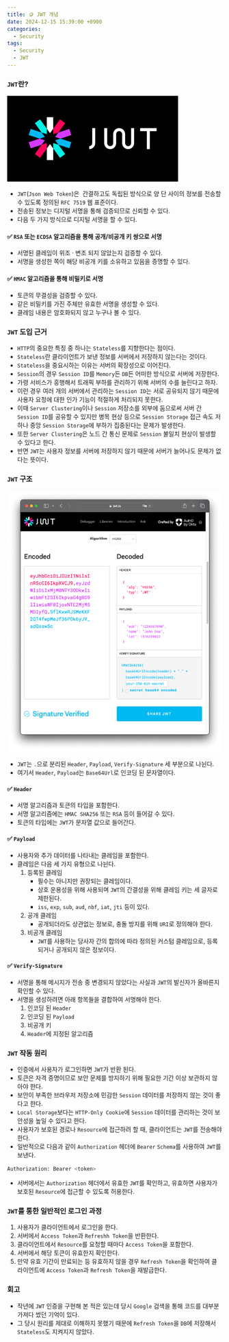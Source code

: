 ```yaml
---
title: 🪙 JWT 개념
date: 2024-12-15 15:39:00 +0900
categories:
  - Security
tags:
  - Security
  - JWT
---
```


### `JWT`란?
![](/assets/image/Pasted%20image%2020250531140532.png)
- `JWT`(`Json Web Token`)은  간결하고도 독립된 방식으로 양 단 사이의 정보를 전송할 수 있도록 정의된 `RFC 7519` 웹 표준이다.
- 전송된 정보는 디지털 서명을 통해 검증되므로 신뢰할 수 있다.
- 다음 두 가지 방식으로 디지털 서명을 할 수 있다.

#### ✅ `RSA` 또는 `ECDSA` 알고리즘을 통해 공개/비공개 키 쌍으로 서명 
- 서명된 클레임이 위조 · 변조 되지 않았는지 검증할 수 있다.
- 서명을 생성한 쪽이 해당 비공개 키를 소유하고 있음을 증명할 수 있다.

#### ✅ `HMAC` 알고리즘을 통해 비밀키로 서명  
- 토큰의 무결성을 검증할 수 있다.  
- 같은 비밀키를 가진 주체만 유효한 서명을 생성할 수 있다.  
- 클레임 내용은 암호화되지 않고 누구나 볼 수 있다.


### `JWT` 도입 근거
- `HTTP`의 중요한 특징 중 하나는 `Stateless`를 지향한다는 점이다.
-  `Stateless`란 클라이언트가 보낸 정보를 서버에서 저장하지 않는다는 것이다.
- `Stateless`을 중요시하는 이유는 서버의 확장성으로 이어진다.
- `Session`의 경우 `Session ID`를 `Memory`든 `DB`든 어떠한 방식으로 서버에 저장한다. 
- 가령 서비스가 흥행해서 트래픽 부하를 관리하기 위해 서버의 수를 늘린다고 하자. 
- 이런 경우 여러 개의 서버에서 관리하는 `Session ID`는 서로 공유되지 않기 때문에 사용자 요청에 대한 인가 기능이 적절하게 처리되지 못한다. 
-  이때 `Server Clustering`이나 `Session` 저장소를 외부에 둠으로써 서버 간 `Session ID`를 공유할 수 있지만 병목 현상 등으로 `Session Storage` 접근 속도 저하나 중앙 `Session Storage`에 부하가 집중된다는 문제가 발생한다. 
- 또한 `Server Clustering`은 노드 간 통신 문제로 `Session` 불일치 현상이 발생할 수 있다고 한다. 
- 반면 `JWT`는 사용자 정보를 서버에 저장하지 않기 때문에 서버가 늘어나도 문제가 없다는 뜻이다.


### `JWT` 구조
![](/assets/image/Pasted%20image%2020250531142022.png)
- `JWT`는 `.`으로 분리된 `Header`, `Payload`, `Verify-Signature` 세 부분으로 나뉜다.
- 여기서 `Header`, `Payload`는 `Base64Url`로 인코딩 된 문자열이다.

#### ✅ `Header`
- 서명 알고리즘과 토큰의 타입을 포함한다.
- 서명 알고리즘에는 `HMAC SHA256` 또는 `RSA` 등이 들어갈 수 있다.
- 토큰의 타입에는 `JWT`가 문자열 값으로 들어간다.

#### ✅ `Payload`
- 사용자와 추가 데이터를 나타내는 클레임을 포함한다.
- 클레임은 다음 세 가지 유형으로 나뉜다. 
	1. 등록된 클레임
		- 필수는 아니지만 권장되는 클레임이다.
		- 상호 운용성을 위해 사용되며 `JWT`의 간결성을 위해 클레임 키는 세 글자로 제한된다.
		- `iss`, `exp`, `sub`, `aud`, `nbf`, `iat`, `jti` 등이 있다.
	2. 공개 클레임
		- 공개되더라도 상관없는 정보로, 충돌 방지를 위해 `URI`로 정의해야 한다.
	3. 비공개 클레임
		- `JWT`를 사용하는 당사자 간의 합의에 따라 정의된 커스텀 클레임으로, 등록되거나 공개되지 않은 정보이다.

#### ✅ `Verify-Signature`
- 서명을 통해 메시지가 전송 중 변경되지 않았다는 사실과 `JWT`의 발신자가 올바른지 확인할 수 있다.
- 서명을 생성하려면 아래 항목들을 결합하여 서명해야 한다.
	1. 인코딩 된 `Header`
	2. 인코딩 된 `Payload`
	3. 비공개 키
	4. `Header`에 지정된 알고리즘


### `JWT` 작동 원리
- 인증에서 사용자가 로그인하면 `JWT`가 반환 된다.
- 토큰은 자격 증명이므로 보안 문제를 방지하기 위해 필요한 기간 이상 보관하지 않아야 한다.
- 보안이 부족한 브라우저 저장소에 민감한 `Session` 데이터를 저장하지 않는 것이 좋다고 한다. 
- `Local Storage`보다는 `HTTP-Only Cookie`에 `Session` 데이터를 관리하는 것이 보안성을 높일 수 있다고 한다.
- 사용자가 보호된 경로나 `Resource`에 접근하려 할 때, 클라이언트는 `JWT`를 전송해야 한다.
- 일반적으로 다음과 같이 `Authorization` 헤더에 `Bearer` `Schema`를 사용하여 `JWT`를 보낸다.

```bash
Authorization: Bearer <token>
```
- 서버에서는 `Authorization` 헤더에서 유효한 `JWT`를 확인하고, 유효하면 사용자가 보호된 `Resource`에 접근할 수 있도록 허용한다. 


### `JWT`를 통한 일반적인 로그인 과정
1. 사용자가 클라이언트에서 로그인을 한다.
2. 서버에서 `Access Token`과 `Refreshh Token`을 반환한다.
3. 클라이언트에서 `Resource`를 요청할 때마다 `Access Token`을 포함한다.
4. 서버에서 해당 토큰이 유효한지 확인한다.
5. 만약 유효 기간이 만료되는 등 유효하지 않을 경우 `Refresh Token`을 확인하여 클라이언트에 `Access Token`과 `Refresh Token`을 재발급한다.


### 회고
- 작년에 `JWT` 인증을 구현해 본 적은 있는데 당시 `Google` 검색을 통해 코드를 대부분 가져다 썼던 기억이 있다. 
- 그 당시 원리를 제대로 이해하지 못했기 때문에 `Refresh Token`을 `DB`에 저장해서 `Stateless`도 지켜지지 않았다.